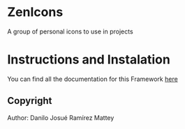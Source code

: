 # ZenIcons

A group of personal icons to use in projects

# Instructions and Instalation

You can find all the documentation for this Framework [here](https://danilor.github.io/ZenIcons/ "ZenIcons")

## Copyright

Author: Danilo Josué Ramírez Mattey

